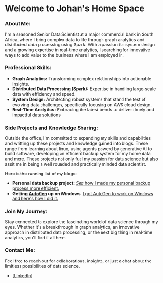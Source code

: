 
# Welcome to Johan's Home Space

### About Me:

I'm a seasoned Senior Data Scientist at a major commercial bank in South Africa, where I bring complex data to life through graph analytics and distributed data processing using Spark. With a passion for system design and a growing expertise in real-time analytics, I searching for innovative ways to add value to the business where I am employed in.

### Professional Skills:

- **Graph Analytics:** Transforming complex relationships into actionable insights.
- **Distributed Data Processing (Spark):** Expertise in handling large-scale data with efficiency and speed.
- **System Design:** Architecting robust systems that stand the test of evolving data challenges, specifically focusing on AWS cloud design.
- **Real-Time Analytics:** Embracing the latest trends to deliver timely and impactful data solutions.

### Side Projects and Knowledge Sharing:

Outside the office, I'm committed to expanding my skills and capabilities and writting up these projects and knowledge gained into blogs. These range from learning about linux, using agents powerd by generative AI to build software, developing an efficient backup system for my home data and more. These projects not only fuel my passion for data science but also assit me in being a well rounded and practically minded data scientist.

Here is the running list of my blogs:
- **Personal data backup project:** [*Sea* how I made my personal backup process more efficient.](blog-backup-journey.md)
- **Getting [AutoGen](https://microsoft.github.io/autogen/docs/Getting-Started/) up on Windows:** [I got AutoGen to work on Windows and here's how I did it.](blog-autogen-on-windows.md)

### Join My Journey:

Stay connected to explore the fascinating world of data science through my eyes. Whether it's a breakthrough in graph analytics, an innovative approach in distributed data processing, or the next big thing in real-time analytics, you'll find it all here.

### Contact Me:

Feel free to reach out for collaborations, insights, or just a chat about the limitless possibilities of data science.

* [[LinkedIn]](https://www.linkedin.com/in/johan-strydom/)

